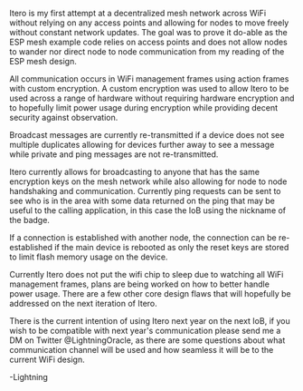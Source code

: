 Itero is my first attempt at a decentralized mesh network across WiFi without relying on any access points and allowing for nodes to move freely without constant network updates. The goal was to prove it do-able as the ESP mesh example code relies on access points and does not allow nodes to wander nor direct node to node communication from my reading of the ESP mesh design.

All communication occurs in WiFi management frames using action frames with custom encryption. A custom encryption was used to allow Itero to be used across a range of hardware without requiring hardware encryption and to hopefully limit power usage during encryption while providing decent security against observation.

Broadcast messages are currently re-transmitted if a device does not see multiple duplicates allowing for devices further away to see a message while private and ping messages are not re-transmitted.

Itero currently allows for broadcasting to anyone that has the same encryption keys on the mesh network while also allowing for node to node handshaking and communication. Currently ping requests can be sent to see who is in the area with some data returned on the ping that may be useful to the calling application, in this case the IoB using the nickname of the badge.

If a connection is established with another node, the connection can be re-established if the main device is rebooted as only the reset keys are stored to limit flash memory usage on the device.

Currently Itero does not put the wifi chip to sleep due to watching all WiFi management frames, plans are being worked on how to better handle power usage. There are a few other core design flaws that will hopefully be addressed on the next iteration of Itero.

There is the current intention of using Itero next year on the next IoB, if you wish to be compatible with next year's communication please send me a DM on Twitter @LightningOracle, as there are some questions about what communication channel will be used and how seamless it will be to the current WiFi design.

-Lightning